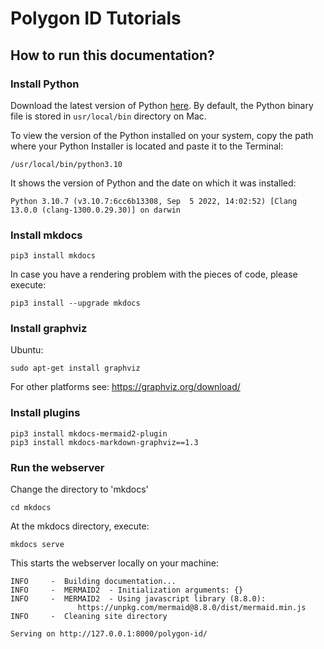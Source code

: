 # Polygon ID Tutorials


## How to run this documentation?

### Install Python

Download the latest version of Python [here](https://www.python.org/downloads/). By default, the Python binary file is stored in `usr/local/bin` directory on Mac. 

To view the version of the Python installed on your system, copy the path where your Python Installer is located and paste it to the Terminal:

```
/usr/local/bin/python3.10
```
It shows the version of Python and the date on which it was installed:

```
Python 3.10.7 (v3.10.7:6cc6b13308, Sep  5 2022, 14:02:52) [Clang 13.0.0 (clang-1300.0.29.30)] on darwin
```

### Install mkdocs
```
pip3 install mkdocs
```

In case you have a rendering problem with the pieces of code, please execute:
```
pip3 install --upgrade mkdocs
```

### Install graphviz

Ubuntu:
```
sudo apt-get install graphviz
```

For other platforms see: https://graphviz.org/download/

### Install plugins

```
pip3 install mkdocs-mermaid2-plugin
pip3 install mkdocs-markdown-graphviz==1.3
```

### Run the webserver
Change the directory to 'mkdocs'

```
cd mkdocs
```

At the mkdocs directory, execute:

```
mkdocs serve
```
This starts the webserver locally on your machine:
```
INFO     -  Building documentation...
INFO     -  MERMAID2  - Initialization arguments: {}
INFO     -  MERMAID2  - Using javascript library (8.8.0):
               https://unpkg.com/mermaid@8.8.0/dist/mermaid.min.js
INFO     -  Cleaning site directory

Serving on http://127.0.0.1:8000/polygon-id/
```
